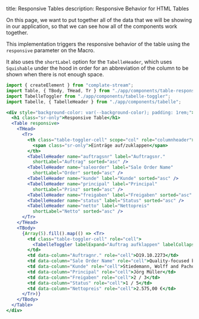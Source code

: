 title: Responsive Tables
description: Responsive Behavior for HTML Tables

On this page, we want to put together all of the data that we will be showing in our application,
so that we can see how all of the components work together.

This implementation triggers the responsive behavior of the table using the `responsive` parameter on the Macro.

It also uses the `shortLabel` option for the `TabelleHeader`,
which uses `Squishable` under the hood in order for an abbreviation of the column to be shown when there is not enough space.

```jsx
import { createElement } from "complate-stream";
import Table, { TBody, THead, Tr } from "./app/components/table-responsive";
import TabelleToggler from "./app/components/tabelle-toggler";
import Tabelle, { TabelleHeader } from "./app/components/tabelle";

<div style="background-color: var(--background-color); padding: 1rem;">
  <h1 class="sr-only">Responsive Table</h1>
  <Table responsive>
    <THead>
      <Tr>
        <th class="table-toggler-cell" scope="col" role="columnheader">
          <span class="sr-only">Einträge auf/zuklappen</span>
        </th>
        <TabelleHeader name="auftragsnr" label="Auftragsnr."  
          shortLabel="Auftrag" sorted="asc" />
        <TabelleHeader name="saleorder" label="Sale Order Name"    
          shortLabel="Order" sorted="asc" />
        <TabelleHeader name="kunde" label="Kunde" sorted="asc" />
        <TabelleHeader name="principal" label="Principal"
          shortLabel="Prinz" sorted="asc" />
        <TabelleHeader name="freigaben" label="Freigaben" sorted="asc" />
        <TabelleHeader name="status" label="Status" sorted="asc" />
        <TabelleHeader name="netto" label="Nettopreis"
          shortLabel="Netto" sorted="asc" />
      </Tr>
    </THead>
    <TBody>
      {Array(5).fill().map(() => <Tr>
        <td class="table-toggler-cell" role="cell">
          <TabelleToggler labelExpand="Auftrag aufklappen" labelCollapse="Auftrag zuklappen" />
        </td>
        <td data-column="Auftragnr." role="cell">D19.10.2273</td>
        <td data-column="Sale Order Name" role="cell">Quality-focused bandwidth-monitored parallelism</td>
        <td data-column="Kunde" role="cell">Stiedemann, Wolff and Pachocha</td>
        <td data-column="Principal" role="cell">Jörg Müller</td>
        <td data-column="Freigaben" role="cell">2 / 3</td>
        <td data-column="Status" role="cell">1 / 5</td>
        <td data-column="Nettopreis" role="cell">2.575,00 €</td>
      </Tr>)}
    </TBody>
  </Table>
</div>
```
